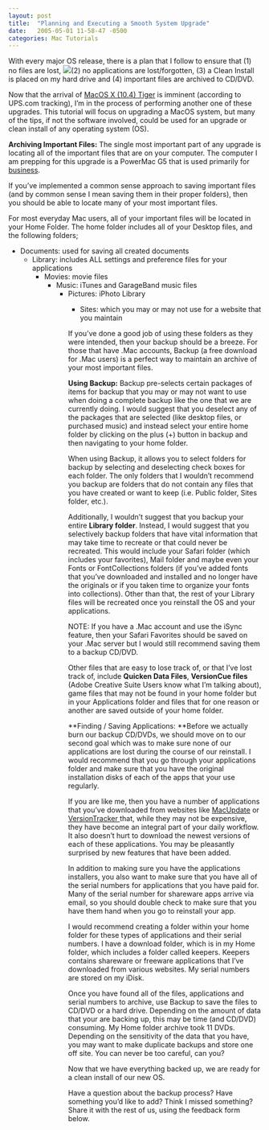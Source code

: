 ```yaml
---
layout: post
title:  "Planning and Executing a Smooth System Upgrade"
date:   2005-05-01 11-58-47 -0500
categories: Mac Tutorials
---
```


With every major OS release, there is a plan that I follow to ensure that (1) no files are lost, ![][1](2) no applications are lost/forgotten, (3) a Clean Install is placed on my hard drive and (4) important files are archived to CD/DVD. 

Now that the arrival of [MacOS X (10.4) Tiger][2] is imminent (according to UPS.com tracking), I’m in the process of performing another one of these upgrades. This tutorial will focus on upgrading a MacOS system, but many of the tips, if not the software involved, could be used for an upgrade or clean install of any operating system (OS).

**Archiving Important Files:** The single most important part of any upgrade is locating all of the important files that are on your computer. The computer I am prepping for this upgrade is a PowerMac G5 that is used primarily for [business][3]. 

If you’ve implemented a common sense approach to saving important files (and by common sense I mean saving them in their proper folders), then you should be able to locate many of your most important files. 

For most everyday Mac users, all of your important files will be located in your Home Folder. The home folder includes all of your Desktop files, and the following folders; 

*   Documents: used for saving all created documents 
    *   Library: includes ALL settings and preference files for your applications 
        *   Movies: movie files 
            *   Music: iTunes and GarageBand music files 
                *   Pictures: iPhoto Library 
                    *   Sites: which you may or may not use for a website that you maintain </ul>
                        If you’ve done a good job of using these folders as they were intended, then your backup should be a breeze. For those that have .Mac accounts, Backup (a free download for .Mac users) is a perfect way to maintain an archive of your most important files. 
                        
                        **Using Backup:** Backup pre-selects certain packages of items for backup that you may or may not want to use when doing a complete backup like the one that we are currently doing. I would suggest that you deselect any of the packages that are selected (like desktop files, or purchased music) and instead select your entire home folder by clicking on the plus (+) button in backup and then navigating to your home folder.
                        
                        When using Backup, it allows you to select folders for backup by selecting and deselecting check boxes for each folder. The only folders that I wouldn’t recommend you backup are folders that do not contain any files that you have created or want to keep (i.e. Public folder, Sites folder, etc.).
                        
                        Additionally, I wouldn’t suggest that you backup your entire **Library folder**. Instead, I would suggest that you selectively backup folders that have vital information that may take time to recreate or that could never be recreated. This would include your Safari folder (which includes your favorites), Mail folder and maybe even your Fonts or FontCollections folders (if you’ve added fonts that you’ve downloaded and installed and no longer have the originals or if you taken time to organize your fonts into collections). Other than that, the rest of your Library files will be recreated once you reinstall the OS and your applications.
                        
                        NOTE: If you have a .Mac account and use the iSync feature, then your Safari Favorites should be saved on your .Mac server but I would still recommend saving them to a backup CD/DVD.
                        
                        Other files that are easy to lose track of, or that I’ve lost track of, include **Quicken Data Files**, **VersionCue files** (Adobe Creative Suite Users know what I’m talking about), game files that may not be found in your home folder but in your Applications folder and files that for one reason or another are saved outside of your home folder.
                        
                        **Finding / Saving Applications: **Before we actually burn our backup CD/DVDs, we should move on to our second goal which was to make sure none of our applications are lost during the course of our reinstall. I would recommend that you go through your applications folder and make sure that you have the original installation disks of each of the apps that your use regularly. 
                        
                        If you are like me, then you have a number of applications that you’ve downloaded from websites like [MacUpdate][4] or [VersionTracker ][5]that, while they may not be expensive, they have become an integral part of your daily workflow. It also doesn’t hurt to download the newest versions of each of these applications. You may be pleasantly surprised by new features that have been added.
                        
                        In addition to making sure you have the applications installers, you also want to make sure that you have all of the serial numbers for applications that you have paid for. Many of the serial number for shareware apps arrive via email, so you should double check to make sure that you have them hand when you go to reinstall your app.
                        
                        I would recommend creating a folder within your home folder for these types of applications and their serial numbers. I have a download folder, which is in my Home folder, which includes a folder called keepers. Keepers contains shareware or freeware applications that I’ve downloaded from various websites. My serial numbers are stored on my iDisk.
                        
                        Once you have found all of the files, applications and serial numbers to archive, use Backup to save the files to CD/DVD or a hard drive. Depending on the amount of data that your are backing up, this may be time (and CD/DVD) consuming. My Home folder archive took 11 DVDs. Depending on the sensitivity of the data that you have, you may want to make duplicate backups and store one off site. You can never be too careful, can you?
                        
                        Now that we have everything backed up, we are ready for a clean install of our new OS.
                        
                        Have a question about the backup process? Have something you’d like to add? Think I missed something? Share it with the rest of us, using the feedback form below.

 [1]: http://www.gbradhopkins.com/images/mac/cleaninstall/tigerbox.gif
 [2]: http://www.apple.com/macosx/
 [3]: http://firebrand-media.com "Firebrand Media Web Design"
 [4]: http://www.macupdate.com
 [5]: http://www.versiontracker.com

